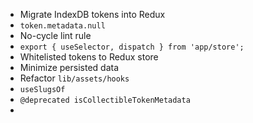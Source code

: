 - Migrate IndexDB tokens into Redux
- `token.metadata.null`
- No-cycle lint rule
- `export { useSelector, dispatch } from 'app/store';`
- Whitelisted tokens to Redux store
- Minimize persisted data
- Refactor `lib/assets/hooks`
- `useSlugsOf`
- `@deprecated isCollectibleTokenMetadata`
-
